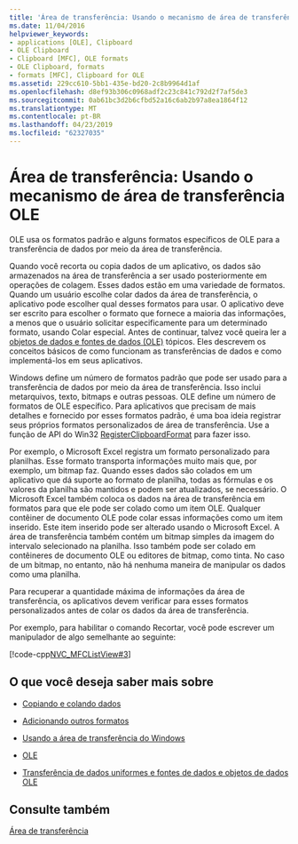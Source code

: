 ```yaml
---
title: 'Área de transferência: Usando o mecanismo de área de transferência OLE'
ms.date: 11/04/2016
helpviewer_keywords:
- applications [OLE], Clipboard
- OLE Clipboard
- Clipboard [MFC], OLE formats
- OLE Clipboard, formats
- formats [MFC], Clipboard for OLE
ms.assetid: 229cc610-5bb1-435e-bd20-2c8b9964d1af
ms.openlocfilehash: d8ef93b306c0968adf2c23c841c792d2f7af5de3
ms.sourcegitcommit: 0ab61bc3d2b6cfbd52a16c6ab2b97a8ea1864f12
ms.translationtype: MT
ms.contentlocale: pt-BR
ms.lasthandoff: 04/23/2019
ms.locfileid: "62327035"
---
```

# <a name="clipboard-using-the-ole-clipboard-mechanism"></a>Área de transferência: Usando o mecanismo de área de transferência OLE

OLE usa os formatos padrão e alguns formatos específicos de OLE para a transferência de dados por meio da área de transferência.

Quando você recorta ou copia dados de um aplicativo, os dados são armazenados na área de transferência a ser usado posteriormente em operações de colagem. Esses dados estão em uma variedade de formatos. Quando um usuário escolhe colar dados da área de transferência, o aplicativo pode escolher qual desses formatos para usar. O aplicativo deve ser escrito para escolher o formato que fornece a maioria das informações, a menos que o usuário solicitar especificamente para um determinado formato, usando Colar especial. Antes de continuar, talvez você queira ler a [objetos de dados e fontes de dados (OLE)](../mfc/data-objects-and-data-sources-ole.md) tópicos. Eles descrevem os conceitos básicos de como funcionam as transferências de dados e como implementá-los em seus aplicativos.

Windows define um número de formatos padrão que pode ser usado para a transferência de dados por meio da área de transferência. Isso inclui metarquivos, texto, bitmaps e outras pessoas. OLE define um número de formatos de OLE específico. Para aplicativos que precisam de mais detalhes e fornecido por esses formatos padrão, é uma boa ideia registrar seus próprios formatos personalizados de área de transferência. Use a função de API do Win32 [RegisterClipboardFormat](/windows/desktop/api/winuser/nf-winuser-registerclipboardformata) para fazer isso.

Por exemplo, o Microsoft Excel registra um formato personalizado para planilhas. Esse formato transporta informações muito mais que, por exemplo, um bitmap faz. Quando esses dados são colados em um aplicativo que dá suporte ao formato de planilha, todas as fórmulas e os valores da planilha são mantidos e podem ser atualizados, se necessário. O Microsoft Excel também coloca os dados na área de transferência em formatos para que ele pode ser colado como um item OLE. Qualquer contêiner de documento OLE pode colar essas informações como um item inserido. Este item inserido pode ser alterado usando o Microsoft Excel. A área de transferência também contém um bitmap simples da imagem do intervalo selecionado na planilha. Isso também pode ser colado em contêineres de documento OLE ou editores de bitmap, como tinta. No caso de um bitmap, no entanto, não há nenhuma maneira de manipular os dados como uma planilha.

Para recuperar a quantidade máxima de informações da área de transferência, os aplicativos devem verificar para esses formatos personalizados antes de colar os dados da área de transferência.

Por exemplo, para habilitar o comando Recortar, você pode escrever um manipulador de algo semelhante ao seguinte:

[!code-cpp[NVC_MFCListView#3](../atl/reference/codesnippet/cpp/clipboard-using-the-ole-clipboard-mechanism_1.cpp)]

## <a name="what-do-you-want-to-know-more-about"></a>O que você deseja saber mais sobre

- [Copiando e colando dados](../mfc/clipboard-copying-and-pasting-data.md)

- [Adicionando outros formatos](../mfc/clipboard-adding-other-formats.md)

- [Usando a área de transferência do Windows](../mfc/clipboard-using-the-windows-clipboard.md)

- [OLE](../mfc/ole-background.md)

- [Transferência de dados uniformes e fontes de dados e objetos de dados OLE](../mfc/data-objects-and-data-sources-ole.md)

## <a name="see-also"></a>Consulte também

[Área de transferência](../mfc/clipboard.md)
